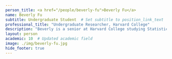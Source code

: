 ```yaml
---
person_title: <a href="/people/beverly-fu">Beverly Fu</a>
name: Beverly Fu
subtitle: Undergraduate Student  # Set subtitle to position_link_text
professional_title: "Undergraduate Researcher, Harvard College"
description: "Beverly is a senior at Harvard College studying Statistics and Chemistry. She has been working at the Park Lab since her sophomore year, and is interested in mutational signature analysis as a framework to understand normal and pathological processes in human development."
layout: person
academic: 10  # Updated academic field
image: ./img/beverly-fu.jpg
hide_footer: true
---
```

